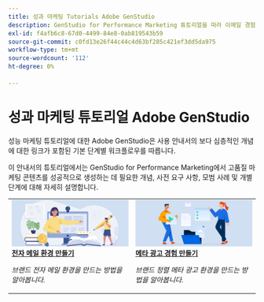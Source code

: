 ```yaml
---
title: 성과 마케팅 Tutorials Adobe GenStudio
description: GenStudio for Performance Marketing 튜토리얼을 따라 이메일 경험 만들기와 같은 전체적인 프로세스를 완료하는 방법을 알아봅니다.
exl-id: f4afb6c8-67d0-4499-84e8-0ab819543b59
source-git-commit: c0fd13e26f44c44c4d63bf285c421ef3dd5da975
workflow-type: tm+mt
source-wordcount: '112'
ht-degree: 0%

---
```


# 성과 마케팅 튜토리얼 Adobe GenStudio

성능 마케팅 튜토리얼에 대한 Adobe GenStudio은 사용 안내서의 보다 심층적인 개념에 대한 링크가 포함된 기본 단계별 워크플로우를 따릅니다.

이 안내서의 튜토리얼에서는 GenStudio for Performance Marketing에서 고품질 마케팅 콘텐츠를 성공적으로 생성하는 데 필요한 개념, 사전 요구 사항, 모범 사례 및 개별 단계에 대해 자세히 설명합니다.

<table style="table-layout:fixed">
<td valign="top">
   <div>
      <a href="create-email-experience.md">
      <img alt="아이디어, 책, 연필, 컴퓨터" src="../assets/card-create-assets.png">
      <strong>전자 메일 환경 만들기</strong>
      </a>
   </div>
   <p>
      <em>브랜드 전자 메일 환경을 만드는 방법을 알아봅니다.</em>
   </p>
</td>
<td valign="top">
   <div>
      <a href="create-meta-ad.md">
      <img alt="아이디어, 책, 연필, 컴퓨터" src="../assets/card-manage-content.png">
      <strong>메타 광고 경험 만들기</strong>
      </a>
   </div>
   <p>
      <em>브랜드 정렬 메타 광고 환경을 만드는 방법을 알아봅니다.</em>
   </p>
</td><!-- 
<td valign="top">
   <div>
      <a href="create-email-experience.md">
      <img alt="Ideas, books, pencil, computer" src="../assets/card-create-assets.png">
      <strong>Create an email experience</strong>
      </a>
   </div>
   <p>
      <em>Learn how to create an on-brand Email experience.</em>
   </p>
</td> -->
</table>
